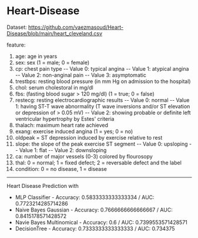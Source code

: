 # Heart-Disease
Dataset: https://github.com/vaezmasoud/Heart-Disease/blob/main/heart_cleveland.csv

feature:
1.	age: age in years
2.	sex: sex (1 = male; 0 = female)
3.	cp: chest pain type
-- Value 0: typical angina
-- Value 1: atypical angina
-- Value 2: non-anginal pain
-- Value 3: asymptomatic
4.	trestbps: resting blood pressure (in mm Hg on admission to the hospital)
5.	chol: serum cholestoral in mg/dl
6.	fbs: (fasting blood sugar > 120 mg/dl) (1 = true; 0 = false)
7.	restecg: resting electrocardiographic results
-- Value 0: normal
-- Value 1: having ST-T wave abnormality (T wave inversions and/or ST elevation or depression of > 0.05 mV)
-- Value 2: showing probable or definite left ventricular hypertrophy by Estes' criteria
8.	thalach: maximum heart rate achieved
9.	exang: exercise induced angina (1 = yes; 0 = no)
10.	oldpeak = ST depression induced by exercise relative to rest
11.	slope: the slope of the peak exercise ST segment
-- Value 0: upsloping
-- Value 1: flat
-- Value 2: downsloping
12.	ca: number of major vessels (0-3) colored by flourosopy
13.	thal: 0 = normal; 1 = fixed defect; 2 = reversable defect
and the label
14.	condition: 0 = no disease, 1 = disease
----------------------------------
Heart Disease Prediction with
+ MLP Classifier - Accuracy: 0.5833333333333334 / AUC: 0.7723214285714286
+ Naive Bayes Gaussian - Accuracy: 0.7666666666666667 / AUC: 0.8415178571428572
+ Navie Bayes Multinomical - Accuracy: 0.6 / AUC: 0.7399553571428571
+ DecisionTree - Accuracy: 0.7333333333333333 / AUC: 0.734375
